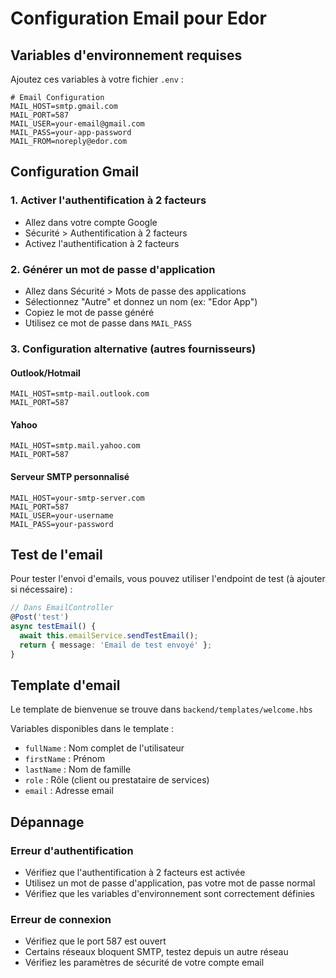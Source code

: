 # Configuration Email pour Edor

## Variables d'environnement requises

Ajoutez ces variables à votre fichier `.env` :

```env
# Email Configuration
MAIL_HOST=smtp.gmail.com
MAIL_PORT=587
MAIL_USER=your-email@gmail.com
MAIL_PASS=your-app-password
MAIL_FROM=noreply@edor.com
```

## Configuration Gmail

### 1. Activer l'authentification à 2 facteurs
- Allez dans votre compte Google
- Sécurité > Authentification à 2 facteurs
- Activez l'authentification à 2 facteurs

### 2. Générer un mot de passe d'application
- Allez dans Sécurité > Mots de passe des applications
- Sélectionnez "Autre" et donnez un nom (ex: "Edor App")
- Copiez le mot de passe généré
- Utilisez ce mot de passe dans `MAIL_PASS`

### 3. Configuration alternative (autres fournisseurs)

#### Outlook/Hotmail
```env
MAIL_HOST=smtp-mail.outlook.com
MAIL_PORT=587
```

#### Yahoo
```env
MAIL_HOST=smtp.mail.yahoo.com
MAIL_PORT=587
```

#### Serveur SMTP personnalisé
```env
MAIL_HOST=your-smtp-server.com
MAIL_PORT=587
MAIL_USER=your-username
MAIL_PASS=your-password
```

## Test de l'email

Pour tester l'envoi d'emails, vous pouvez utiliser l'endpoint de test (à ajouter si nécessaire) :

```typescript
// Dans EmailController
@Post('test')
async testEmail() {
  await this.emailService.sendTestEmail();
  return { message: 'Email de test envoyé' };
}
```

## Template d'email

Le template de bienvenue se trouve dans `backend/templates/welcome.hbs`

Variables disponibles dans le template :
- `fullName` : Nom complet de l'utilisateur
- `firstName` : Prénom
- `lastName` : Nom de famille
- `role` : Rôle (client ou prestataire de services)
- `email` : Adresse email

## Dépannage

### Erreur d'authentification
- Vérifiez que l'authentification à 2 facteurs est activée
- Utilisez un mot de passe d'application, pas votre mot de passe normal
- Vérifiez que les variables d'environnement sont correctement définies

### Erreur de connexion
- Vérifiez que le port 587 est ouvert
- Certains réseaux bloquent SMTP, testez depuis un autre réseau
- Vérifiez les paramètres de sécurité de votre compte email
